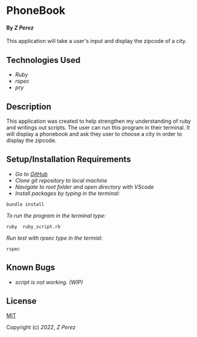 # PhoneBook

#### By _**Z Perez**_

This application will take a user's input and display the zipcode of a city.

## Technologies Used

* _Ruby_
* _rspec_
* _pry_

## Description

This application was created to help strengthen my understanding of ruby and writings out scripts. The user can run this program in their terminal. It will display a phonebook and ask they user to choose a city in order to display the zipcode.

## Setup/Installation Requirements

* _Go to [GitHub](https://github.com/zperez0/phonebook-ruby)_
* _Clone git repository to local machine_
* _Navigate to root folder and open directory with VScode_
* _Install packages by typing in the terminal:_
```
bundle install
```

_To run the program in the terminal type:_

```
ruby  ruby_script.rb
```

_Run test with rpsec type in the termial:_
```
rspec
```

## Known Bugs

* _script is not working. (WIP)_

## License
[MIT](https://choosealicense.com/licenses/mit/)

Copyright (c) _2022_, _Z Perez_